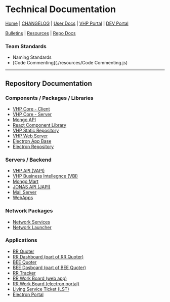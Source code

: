 # Technical Documentation

[Home] | [CHANGELOG] | [User Docs] | [VHP Portal] | [DEV Portal]

[Bulletins](./pages/bulletins.md) | [Resources](./pages/resources.md) | [Repo Docs](#repository-documentation)


### Team Standards
- Naming Standards
- [Code Commenting](./resources/Code Commenting.js)

---

## Repository Documentation
### Components / Packages / Libraries
- [VHP Core - Client](../vhp-vapi-client/techdocs "vhp-vapi-client")
- [VHP Core - Server](../vhp-core-server/techdocs "vhp-core-server")
- [Mongo API](../vhp-mongo-api/techdocs "vhp-mongo-api")
- [React Component Library](../vhp-react-library/techdocs "vhp-react-library")
- [VHP Static Repository](../vhp-static-repository/techdocs "vhp-static-repository")
- [VHP Web Server](../vhp-webserver/techdocs "vhp-webserver")
- [Electron App Base](../vhp-electron-app/techdocs "vhp-electron-app")
- [Electron Repository](../vhp-electron-repo/techdocs "vhp-electron-repo")

### Servers / Backend
- [VHP API (VAPI)](../vs-vapi/techdocs "vs-vapi")
- [VHP Business Intellegnce (VBI)](../vs-vbi/techdocs "vs-vbi")
- [Mongo Mart](../vs-mongo-mart/techdocs "vs-mongo-mart")
- [JONAS API (JAPI)](../vs-jonas-api/techdocs "vs-jonas-api")
- [Mail Server](../vs-mail-server/techdocs "vs-mail-server")
- [WebApps](../vs-webapps/techdocs "vs-webapps")

### Network Packages
- [Network Services](../vn-network-services/techdocs "vn-network-services")
- [Network Launcher](../vn-network-launch/techdocs "vn-network-launch")

### Applications
- [RR Quoter](../VAD-RRQuoter/techdocs "VAD-RRQuoter")
- [RR Dashboard (part of RR Quoter)](../vad-rrq-dash/techdocs "vad-rrq-dash")
- [BEE Quoter](../VAD-BEEQuoter/techdocs "VAD-BEEQuoter")
- [BEE Dasboard (part of BEE Quoter)](../VA-BEEQDash/techdocs "VA-BEEQDash")
- [RR Tracker](../VAW-RRTracker/techdocs "VAW-RRTracker")
- [RR Work Board (web app)](../VAW-RRBoard/techdocs "VAW-RRBoard")
- [RR Work Board (electron portal)](../VAD-RRBoard-electron/techdocs "VAD-RRBoard-electron")
- [Living Service Ticket (LST)](../VA-LST/techdocs "VA-LST")
- [Electron Portal](../VAD-Electron-Portal/techdocs "VAD-Electron-Portal")



[Home]: ../techdocs
[Technical Docs]: ../techdocs
[User Docs]: ../userdocs
[CHANGELOG]: ./docs/CHANGELOG.md
[README]: ./docs/README.md
[VHP Portal]: https://vhpportal.com/
[DEV Portal]: http://dev.vhpportal.com/